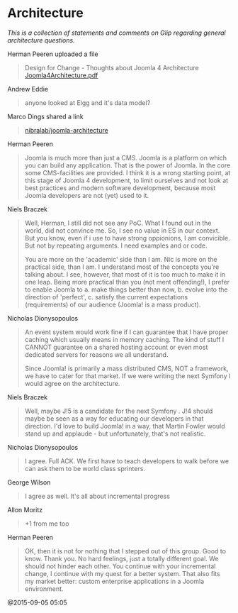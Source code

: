 # Architecture

*This is a collection of statements and comments on Glip regarding general architecture questions.*

Herman Peeren uploaded a file
> Design for Change - Thoughts about Joomla 4 Architecture [Joomla4Architecture.pdf](attachments/Joomla4Architecture.pdf)

Andrew Eddie
> anyone looked at Elgg and it's data model?

Marco Dings shared a link
> [nibralab/joomla-architecture](https://github.com/nibralab/joomla-architecture)

Herman Peeren
> Joomla is much more  than just a CMS. Joomla is a platform on which you can build any application. That is the power of Joomla. In the core some CMS-facilities are provided.
> I think it is a wrong starting point, at this stage of Joomla 4 development, to limit ourselves and not look at best practices and modern software development, because most Joomla developers are not (yet) used to it. 

Niels Braczek
> Well, Herman, I still did not see any PoC. What I found out in the world, did not convince me. So, I see no value in ES in our context. But you know, even if i use to have strong oppionions, I am convicible. But not by repeating arguments. I need examples and or code.
>
> You are more on the 'academic' side than I am. Nic is more on the practical side, than I am. I understand most of the concepts you're talking about. I see, however, that most of it is too much to make it in one leap. Being more practical than you (not ment offending!), I prefer to enable Joomla to a. make things better than now, b. evolve into the direction of 'perfect', c. satisfy the current expectations (requirements) of our audience (Joomla! is a mass product).

Nicholas Dionysopoulos
> An event system would work fine if I can guarantee that I have proper caching which usually means in memory caching. The kind of stuff I CANNOT guarantee on a shared hosting account or even most dedicated servers for reasons we all understand.
>
> Since Joomla! is primarily a mass distributed CMS, NOT a framework, we have to cater for that market. If we were writing the next Symfony I would agree on the architecture.

Niels Braczek
> Well, maybe J!5 is a candidate for the next Symfony . J!4 should maybe be seen as a way for educating our developers in that direction. I'd love to build Joomla! in a way, that Martin Fowler would stand up and applaude - but unfortunately, that's not realistic.

Nicholas Dionysopoulos
> I agree. Full ACK.
> We first have to teach developers to walk before we can ask them to be world class sprinters.

George Wilson
> I agree as well.
> It's all about incremental progress

Allon Moritz
> +1 from me too

Herman Peeren
> OK, then it is not for nothing that I stepped out of this group. Good to know. Thank you. No hard feelings, just a totally different goal. We should not hinder each other. You continue with your incremental change, I continue with my quest for a better system. That also fits my market better: custom enterprise applications in a Joomla environment. 

@2015-09-05 05:05
